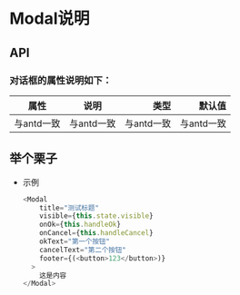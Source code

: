 # Modal说明
## API
### 对话框的属性说明如下：
| 属性        | 说明           | 类型  | 默认值  |
| ------------- |:-------------:| -----:| -----:|
| 与antd一致      | 与antd一致  | 与antd一致 | 与antd一致 |

## 举个栗子
* 示例
    ```javascript
    <Modal
        title="测试标题"
        visible={this.state.visible}
        onOk={this.handleOk}
        onCancel={this.handleCancel}
        okText="第一个按钮"
        cancelText="第二个按钮"
        footer={(<button>123</button>)}
      >
        这是内容
    </Modal>
    ```
